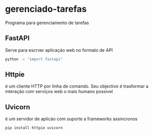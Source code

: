 # gerenciado-tarefas
Programa para gerenciamento de tarefas

## FastAPI

Serve para escrver aplicaçáo web no formato de API

```bash
python -c "import fastapi"
```

## Httpie

é um cliente HTTP por linha de comando. Seu objectivo é trasformar a interação com serviços web o mais humano possivel

## Uvicorn

é um servidor de aplicáo com suporte a frameworks assincronos

```bash
pip install httpie uvicorn
```
